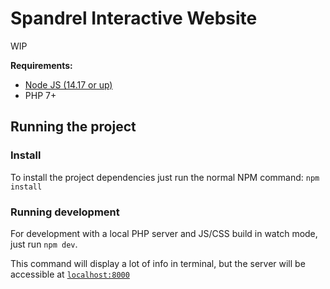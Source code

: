 # Spandrel Interactive Website

WIP

**Requirements:**
* [Node JS (14.17 or up)](https://nodejs.org/en/)
* PHP 7+

## Running the project

### Install

To install the project dependencies just run the normal NPM command: `npm install`

### Running development

For development with a local PHP server and JS/CSS build in watch mode, just run `npm dev`.

This command will display a lot of info in terminal, but the server will be accessible at [`localhost:8000`](http://localhost:8000)
